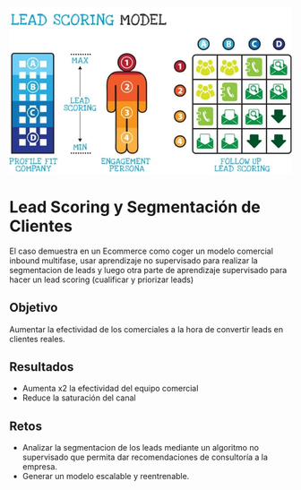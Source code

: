 ![alt text](https://github.com/stevenallus/Portfolio/blob/main/assets/img/lead-scoring-model-1.webp)
# Lead Scoring y Segmentación de Clientes

El caso demuestra en un Ecommerce como coger un modelo comercial inbound multifase, usar aprendizaje no supervisado para realizar la segmentacion de leads y luego otra parte de aprendizaje supervisado para hacer un lead scoring (cualificar y priorizar leads)

## Objetivo

Aumentar la efectividad de los comerciales a la hora de convertir leads en clientes reales.

## Resultados

* Aumenta x2 la efectividad del equipo comercial
* Reduce la saturación del canal

## Retos

* Analizar la segmentacion de los leads mediante un algoritmo no supervisado que permita dar recomendaciones de consultoría a la empresa.
* Generar un modelo escalable y reentrenable.
